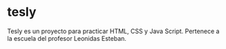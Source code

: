 # tesly
Tesly es un proyecto para practicar HTML, CSS y Java Script. Pertenece a la escuela del profesor Leonidas Esteban.
